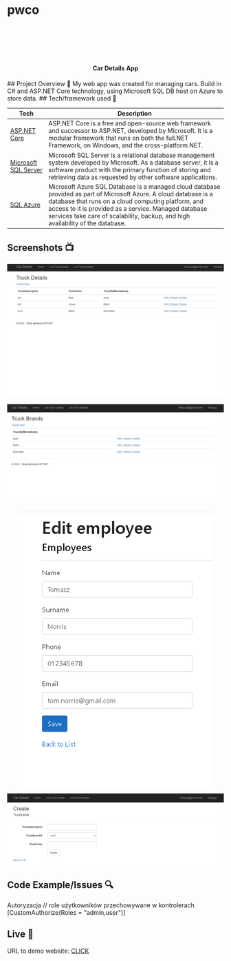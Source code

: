 # pwco<h1 align="center">

<br>

<br>

<br>

</h1>

<h4 align="center">Car Details App</h4>
## Project Overview 🎉
My web app was created for managing cars. Build in C# and ASP.NET Core technology, using Microsoft SQL DB host on Azure to store data. 
## Tech/framework used 🔧

| Tech                                                    | Description                              |
| ------------------------------------------------------- | ---------------------------------------- |
| [ASP.NET Core](https://docs.microsoft.com/pl-pl/aspnet/core/introduction-to-aspnet-core?view=aspnetcore-6.0)                         | ASP.NET Core is a free and open-source web framework and successor to ASP.NET, developed by Microsoft. It is a modular framework that runs on both the full.NET Framework, on Windows, and the cross-platform.NET.    |
| [Microsoft SQL Server](https://docs.microsoft.com/en-us/sql/sql-server/?view=sql-server-ver15)                          | Microsoft SQL Server is a relational database management system developed by Microsoft. As a database server, it is a software product with the primary function of storing and retrieving data as requested by other software applications.  |
| [SQL Azure](https://azure.microsoft.com/en-us/services/load-balancer/?&ef_id=EAIaIQobChMIwIT2guCz9QIVStiyCh3XaQonEAAYASAAEgIRLvD_BwE:G:s&OCID=AID2200242_SEM_EAIaIQobChMIwIT2guCz9QIVStiyCh3XaQonEAAYASAAEgIRLvD_BwE:G:s&gclid=EAIaIQobChMIwIT2guCz9QIVStiyCh3XaQonEAAYASAAEgIRLvD_BwE)                           | Microsoft Azure SQL Database is a managed cloud database provided as part of Microsoft Azure. A cloud database is a database that runs on a cloud computing platform, and access to it is provided as a service. Managed database services take care of scalability, backup, and high availability of the database.   |


## Screenshots 📺

<p align="center">
    <img src="https://github.com/Przemyslawmlodawski/CRUD/blob/master/Screenshot/mainscreen.png" alt="Screenshot">
</p>

<p align="center">
    <img src="https://github.com/Przemyslawmlodawski/CRUD/blob/master/Screenshot/TruckBrands.png" alt="Screenshot">
</p>

<p align="center">
    <img src="https://github.com/TheNFC/pwco/blob/master/screenshots/Edit.png" alt="Screenshot">
</p>
<p align="center">
    <img src="https://github.com/Przemyslawmlodawski/CRUD/blob/master/Screenshot/add.png" alt="Screenshot">
</p>


## Code Example/Issues 🔍
Autoryzacja
// role użytkowników przechowywane w kontrolerach
[CustomAuthorize(Roles = "admin,user")]
## Live 📍
URL to demo website: [CLICK](https://crud20220116131103.azurewebsites.net/TruckDetails)
